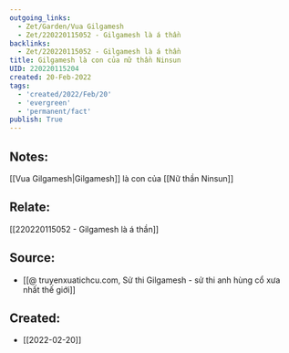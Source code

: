 ```yaml
---
outgoing_links:
  - Zet/Garden/Vua Gilgamesh
  - Zet/220220115052 - Gilgamesh là á thần
backlinks:
  - Zet/220220115052 - Gilgamesh là á thần
title: Gilgamesh là con của nữ thần Ninsun
UID: 220220115204
created: 20-Feb-2022
tags:
  - 'created/2022/Feb/20'
  - 'evergreen'
  - 'permanent/fact'
publish: True
---
```

## Notes:
[[Vua Gilgamesh|Gilgamesh]] là con của [[Nữ thần Ninsun]]

## Relate:
[[220220115052 - Gilgamesh là á thần]]

## Source:
- [[@ truyenxuatichcu.com, Sử thi Gilgamesh - sử thi anh hùng cổ xưa nhất thế giới]]



## Created:
- [[2022-02-20]]
